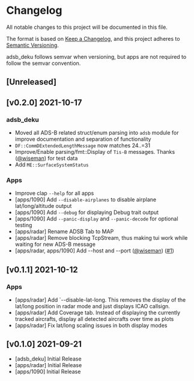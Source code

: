 # Changelog
All notable changes to this project will be documented in this file.

The format is based on [Keep a Changelog](https://keepachangelog.com/en/1.0.0/),
and this project adheres to [Semantic Versioning](https://semver.org/spec/v2.0.0.html).

adsb_deku follows semvar when versioning, but apps are not required to follow the semvar convention.

## [Unreleased]

## [v0.2.0] 2021-10-17
### adsb_deku
- Moved all ADS-B related struct/enum parsing into `adsb` module for improve documentation and separation of functionality
- `DF::CommDExtendedLengthMessage` now matches 24..=31
- Improve/Enable parsing/fmt::Display of `Tis-B` messages. Thanks ([@wiseman](https://github.com/wiseman)) for test data
- Add `ME::SurfaceSystemStatus`

### Apps
- Improve clap `--help` for all apps
- [apps/1090] Add `--disable-airplanes` to disable airplane lat/long/altitude output
- [apps/1090] Add `--debug` for displaying Debug trait output
- [apps/1090] Add `--panic-display` and `--panic-decode` for optional testing
- [apps/radar] Rename ADSB Tab to MAP
- [apps/radar] Remove blocking TcpStream, thus making tui work while waiting for new ADS-B message
- [apps/radar, apps/1090] Add --host and --port ([@wiseman](https://github.com/wiseman)) ([#1](https://github.com/wcampbell0x2a/adsb_deku/pull/1))

## [v0.1.1] 2021-10-12
### Apps
- [apps/radar] Add `--disable-lat-long. This removes the display of the lat/long position in radar mode and just displays ICAO callsign.
- [apps/radar] Add Coverage tab. Instead of displaying the currently tracked aircrafts, display all detected aircrafts over time as plots
- [apps/radar] Fix lat/long scaling issues in both display modes

## [v0.1.0] 2021-09-21
- [adsb_deku] Initial Release
- [apps/radar] Initial Release
- [apps/1090] Initial Release
